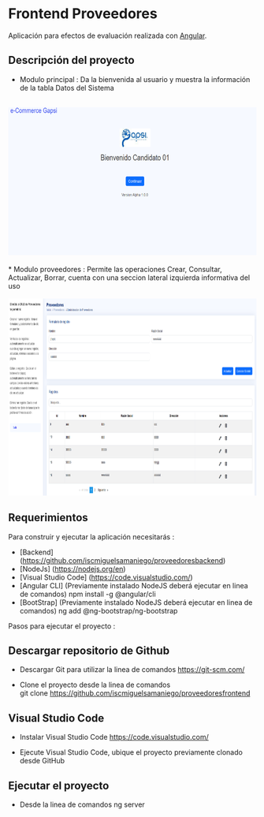 # Frontend Proveedores

Aplicación para efectos de evaluación realizada con [Angular](https://docs.angular.lat/).

## Descripción del proyecto

* Modulo principal : Da la bienvenida al usuario y muestra la información de la tabla Datos del Sistema
<br><br>
<img src="https://github.com/iscmiguelsamaniego/proveedoresfrontend/blob/main/principal.PNG" width="800" height="300">
<br><br>
* Modulo proveedores : Permite las operaciones Crear, Consultar, Actualizar, Borrar, cuenta con una seccion lateral izquierda informativa del uso
<br><br>
<img src="https://github.com/iscmiguelsamaniego/proveedoresfrontend/blob/main/proveedores.PNG" width="800" height="400">

## Requerimientos

Para construir y ejecutar la aplicación necesitarás :

- [Backend] (https://github.com/iscmiguelsamaniego/proveedoresbackend)
- [NodeJs] (https://nodejs.org/en)
- [Visual Studio Code] (https://code.visualstudio.com/)
- [Angular CLI] (Previamente instalado NodeJS deberá ejecutar en linea de comandos)
  npm install -g @angular/cli
- [BootStrap] (Previamente instalado NodeJS deberá ejecutar en linea de comandos)
  ng add @ng-bootstrap/ng-bootstrap

Pasos para ejecutar el proyecto :

## Descargar repositorio de Github
* Descargar Git para utilizar la linea de comandos
  https://git-scm.com/

* Clone el proyecto desde la linea de comandos  
  git clone https://github.com/iscmiguelsamaniego/proveedoresfrontend

## Visual Studio Code

* Instalar Visual Studio Code
  https://code.visualstudio.com/

* Ejecute Visual Studio Code, ubique el proyecto previamente clonado desde GitHub

## Ejecutar el proyecto

- Desde la linea de comandos
  ng server

  
